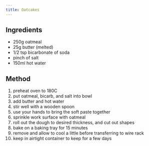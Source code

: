 ```yaml
---
title: Oatcakes
---
```


## Ingredients

-   250g oatmeal
-   25g butter (melted)
-   1/2 tsp bicarbonate of soda
-   pinch of salt
-   150ml hot water

## Method

1.  preheat oven to 180C
2.  put oatmeal, bicarb, and salt into bowl
3.  add butter and hot water
4.  stir well with a wooden spoon
5.  use your hands to bring the soft paste together
6.  sprinkle work surface with oatmeal
7.  roll out the dough to desired thickness, and cut out shapes
8.  bake on a baking tray for 15 minutes
9.  remove and allow to cool a little before transferring to wire rack
10. keep in airtight container to keep for a few days
